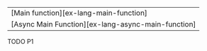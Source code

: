 ||
|--------|
| [Main function][ex-lang-main-function] |
| [Async Main Function][ex-lang-async-main-function] |

<div class="hidden">
TODO P1
</div>
